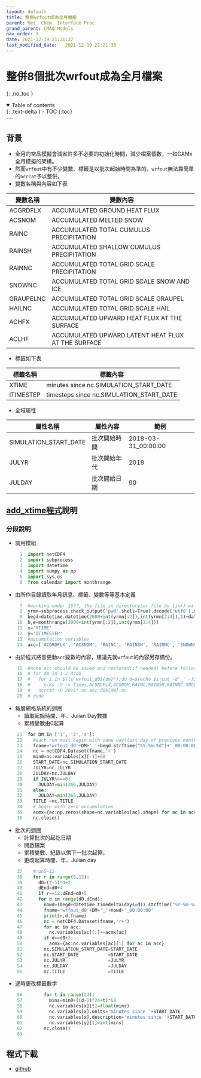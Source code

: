 ```yaml
---
layout: default
title: 整併wrfout成為全月檔案
parent: Met. Chem. Interface Proc.
grand_parent: CMAQ Models
nav_order: 3
date: 2021-12-19 21:21:37
last_modified_date:   2021-12-19 21:21:33
---
```


# 整併8個批次wrfout成為全月檔案
{: .no_toc }

<details open markdown="block">
  <summary>
    Table of contents
  </summary>
  {: .text-delta }
- TOC
{:toc}
</details>
---


## 背景
- 全月的空品模擬會減省許多不必要的初始化時間，減少檔案個數，一如CAMx全月模擬的架構。
- 然而`wrfout`中有不少變數、標籤是以批次起始時間為準的。`wrfout`無法靠簡單的`ncrcat`予以整併。
- 變數名稱與內容如下表

|變數名稱|變數內容|
|----|----|
|ACGRDFLX| ACCUMULATED GROUND HEAT FLUX|
|ACSNOM| ACCUMULATED MELTED SNOW|
|RAINC| ACCUMULATED TOTAL CUMULUS PRECIPITATION|
|RAINSH| ACCUMULATED SHALLOW CUMULUS PRECIPITATION|
|RAINNC| ACCUMULATED TOTAL GRID SCALE PRECIPITATION|
|SNOWNC| ACCUMULATED TOTAL GRID SCALE SNOW AND ICE|
|GRAUPELNC| ACCUMULATED TOTAL GRID SCALE GRAUPEL|
|HAILNC| ACCUMULATED TOTAL GRID SCALE HAIL|
|ACHFX| ACCUMULATED UPWARD HEAT FLUX AT THE SURFACE|
|ACLHF| ACCUMULATED UPWARD LATENT HEAT FLUX AT THE SURFACE|

- 標籤如下表

|標籤名稱|標籤內容|
|----|----|
|XTIME|minutes since nc.SIMULATION_START_DATE|
|ITIMESTEP|timesteps since nc.SIMULATION_START_DATE|

- 全域屬性

|屬性名稱|屬性內容|範例|
|----|----|----|
|SIMULATION_START_DATE|批次開始時間|2018-03-31_00:00:00|
|JULYR|批次開始年代|2018|
|JULDAY|批次開始日期|90|


## [add_xtime程式](https://github.com/sinotec2/cmaq_relatives/blob/master/mcip/add_xtime.py)說明


### 分段說明
- 調用模組

```python
     1	import netCDF4
     2	import subprocess
     3	import datetime
     4	import numpy as np
     5	import sys,os
     6	from calendar import monthrange
```
- 由所作目錄讀取年月訊息、標籤、變數等等基本定義

```python     
     7	#working under 16??, the file in directory(or file by link) will be modified
     8	yrmn=subprocess.check_output('pwd',shell=True).decode('utf8').strip('\n').split('/')[-1]
     9	begd=datetime.datetime(2000+int(yrmn[:2]),int(yrmn[2:4]),1)+datetime.timedelta(days=-1)
    10	b,e=monthrange(2000+int(yrmn[:2]),int(yrmn[2:4]))
    11	x='XTIME'
    12	y='ITIMESTEP'
    13	#accumulation variables
    14	acc=['ACGRDFLX', 'ACSNOM', 'RAINC', 'RAINSH', 'RAINNC', 'SNOWNC', 'GRAUPELNC', 'HAILNC', 'ACHFX', 'ACLHF']
```
- 由於程式將會更動`acc`變數的內容，建議先就`wrfout`的內容另存備份。

```python     
    15	#note acc should be saved and restored(if needed) before following actions:
    16	# for dm in 1 2 4;do
    17	#   for i in $(ls wrfout_d0${dm}*);do d=$(echo $i|cut -d'_' -f3)
    18	#     ncks -O -v Times,ACGRDFLX,ACSNOM,RAINC,RAINSH,RAINNC,SNOWNC,GRAUPELNC,HAILNC,ACHFX,ACLHF $i $d.nc;done
    19	#   ncrcat -O 2016*.nc acc_d0${dm}.nc
    20	# done
```
- 每層網格系統的迴圈
  - 讀取起始時間、年、Julian Day數據
  - 累積變數由0起算

```python     
    21	for DM in ['1', '2','4']:
    22	  #each run must begin with same day(last day of previous month)
    23	  fname='wrfout_d0'+DM+'_'+begd.strftime("%Y-%m-%d")+'_00:00:00'
    24	  nc = netCDF4.Dataset(fname,'r')
    25	  min0=nc.variables[x][-1]+60
    26	  START_DATE=nc.SIMULATION_START_DATE
    27	  JULYR=nc.JULYR
    28	  JULDAY=nc.JULDAY
    29	  if JULYR%4==0:
    30	    JULDAY=min(366,JULDAY)
    31	  else:
    32	    JULDAY=min(365,JULDAY)
    33	  TITLE =nc.TITLE
    34	  # begin with zero accumulation
    35	  acmx={ac:np.zeros(shape=nc.variables[ac].shape) for ac in acc}
    36	  nc.close()
```
- 批次的迴圈
  - 計算批次的起訖日期
  - 開啟檔案
  - 累積變數、紀錄以供下一批次起算。
  - 更改起算時間、年、Julian day

```python     
    37	  #run5~12
    38	  for r in range(5,13):
    39	    d0=(r-5)*4+2
    40	    dEnd=d0+4
    41	    if r==12:dEnd=d0+5    
    42	    for d in range(d0,dEnd):
    43	      nowd=(begd+datetime.timedelta(days=d)).strftime("%Y-%m-%d")
    44	      fname='wrfout_d0'+DM+'_'+nowd+'_00:00:00'
    45	      print(r,d,fname)
    46	      nc = netCDF4.Dataset(fname,'r+')
    47	      for ac in acc:
    48	        nc.variables[ac][:]+=acmx[ac]
    49	      if d==d0+3:
    50	        acmx={ac:nc.variables[ac][:] for ac in acc}
    51	      nc.SIMULATION_START_DATE=START_DATE
    52	      nc.START_DATE           =START_DATE
    53	      nc.JULYR                =JULYR
    54	      nc.JULDAY               =JULDAY
    55	      nc.TITLE                =TITLE
```
- 逐時更改標籤數字

```python     
    56	      for t in range(24):
    57	        mins=min0+((d-1)*24+t)*60
    58	        nc.variables[x][t]=float(mins)
    59	        nc.variables[x].units='minutes since '+START_DATE
    60	        nc.variables[x].description='minutes since '+START_DATE
    61	        nc.variables[y][t]=int(mins)
    62	      nc.close()
    63	
```

## 程式下載
- [github](https://github.com/sinotec2/cmaq_relatives/blob/master/mcip/add_xtime.py)
